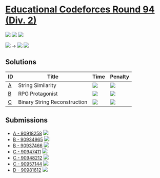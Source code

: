 # [Educational Codeforces Round 94 (Div. 2)](https://codeforces.com/contest/1400)

![](https://img.shields.io/badge/Participation-5-blueviolet)
![](https://img.shields.io/badge/Rank-1766-orange)
![](https://img.shields.io/badge/Penalty-195-red)

![](https://img.shields.io/badge/Pupil-1345-lightgreen) →
![](https://img.shields.io/badge/Specialist-1509-cyan)
![](https://img.shields.io/badge/-%2B164-green)

## Solutions
| ID | Title | Time | Penalty |
| --- | --- | --- | --- |
| [A](https://codeforces.com/contest/1400/problem/A) | String Similarity | ![](https://img.shields.io/badge/-00%3A10-yellowgreen) | ![](https://img.shields.io/badge/-10-red) |
| [B](https://codeforces.com/contest/1400/problem/B) | RPG Protagonist | ![](https://img.shields.io/badge/-00%3A39-yellowgreen) | ![](https://img.shields.io/badge/-49-red) |
| [C](https://codeforces.com/contest/1400/problem/C) | Binary String Reconstruction | ![](https://img.shields.io/badge/-01%3A14-yellowgreen) | ![](https://img.shields.io/badge/-84-red) |

## Submissions
* [A - 90918258](https://codeforces.com/contest/1400/submission/90918258)
![](https://img.shields.io/badge/-Accepted-brightgreen)
* [B - 90934965](https://codeforces.com/contest/1400/submission/90934965)
![](https://img.shields.io/badge/-Wrong%20answer%20on%20test%202-red)
* [B - 90937466](https://codeforces.com/contest/1400/submission/90937466)
![](https://img.shields.io/badge/-Accepted-brightgreen)
* [C - 90947411](https://codeforces.com/contest/1400/submission/90947411)
![](https://img.shields.io/badge/-Wrong%20answer%20on%20test%202-red)
* [C - 90948212](https://codeforces.com/contest/1400/submission/90948212)
![](https://img.shields.io/badge/-Wrong%20answer%20on%20test%201-yellow)
* [C - 90957144](https://codeforces.com/contest/1400/submission/90957144)
![](https://img.shields.io/badge/-Accepted-brightgreen)
* [D - 90981612](https://codeforces.com/contest/1400/submission/90981612)
![](https://img.shields.io/badge/-Runtime%20error%20on%20test%205-red)
